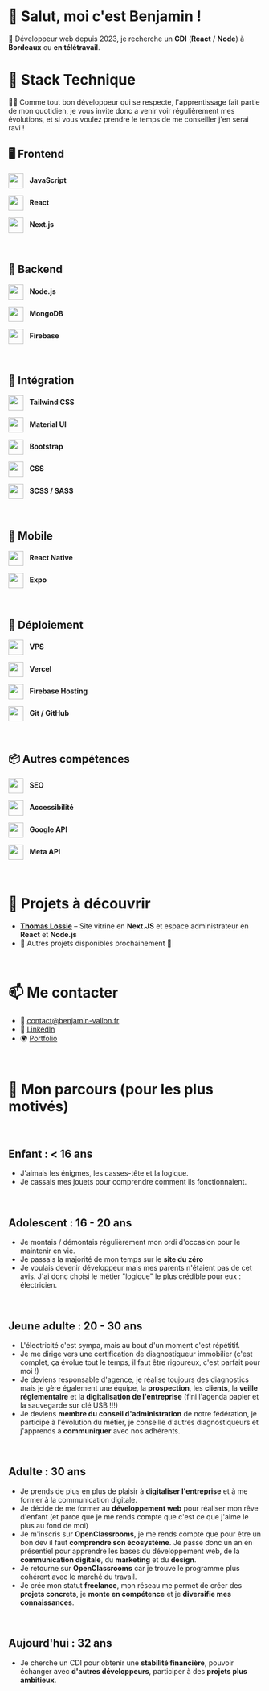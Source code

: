 
# 👋 Salut, moi c'est Benjamin !

🔎 Développeur web depuis 2023, je recherche un **CDI** (**React** / **Node**) à **Bordeaux** ou **en télétravail**. 

# 🧰 Stack Technique

👨‍🎓 Comme tout bon développeur qui se respecte, l'apprentissage fait partie de mon quotidien, je vous invite donc a venir voir régulièrement mes évolutions, et si vous voulez prendre le temps de me conseiller j'en serai ravi !

## 🖥️ Frontend

<p>
  <img src="https://cdn.jsdelivr.net/gh/devicons/devicon/icons/javascript/javascript-original.svg" width="30" style="vertical-align: middle; margin-right: 8px;" />
  <strong>JavaScript</strong>
</p>
<p>
  <img src="https://cdn.jsdelivr.net/gh/devicons/devicon/icons/react/react-original.svg" width="30" style="vertical-align: middle; margin-right: 8px;" />
  <strong>React</strong>
</p>
<p>
  <img src="https://cdn.jsdelivr.net/gh/devicons/devicon/icons/nextjs/nextjs-original.svg" width="30" style="vertical-align: middle; margin-right: 8px;" />
  <strong>Next.js</strong>
</p>
<br>

## 🧪 Backend

<p>
  <img src="https://cdn.jsdelivr.net/gh/devicons/devicon/icons/nodejs/nodejs-original.svg" width="30" style="vertical-align: middle; margin-right: 8px;" />
  <strong>Node.js</strong>
</p>
<p>
  <img src="https://cdn.jsdelivr.net/gh/devicons/devicon/icons/mongodb/mongodb-original.svg" width="30" style="vertical-align: middle; margin-right: 8px;" />
  <strong>MongoDB</strong>
</p>
<p>
  <img src="https://www.vectorlogo.zone/logos/firebase/firebase-icon.svg" width="30" style="vertical-align: middle; margin-right: 8px;" />
  <strong>Firebase</strong>
</p>
<br>

## 🎨 Intégration

<p>
  <img src="https://codekitapp.com/images/help/free-tailwind-icon@2x.png" width="30" style="vertical-align: middle; margin-right: 8px;" />
  <strong>Tailwind CSS</strong>
</p>
<p>
  <img src="https://cdn.jsdelivr.net/gh/devicons/devicon/icons/materialui/materialui-original.svg" width="30" style="vertical-align: middle; margin-right: 8px;" />
  <strong>Material UI</strong>
</p>
<p>
  <img src="https://cdn.jsdelivr.net/gh/devicons/devicon/icons/bootstrap/bootstrap-original.svg" width="30" style="vertical-align: middle; margin-right: 8px;" />
  <strong>Bootstrap</strong>
</p>
<p>
  <img src="https://cdn.jsdelivr.net/gh/devicons/devicon/icons/css3/css3-original.svg" width="30" style="vertical-align: middle; margin-right: 8px;" />
  <strong>CSS</strong>
</p>
<p>
  <img src="https://cdn.jsdelivr.net/gh/devicons/devicon/icons/sass/sass-original.svg" width="30" style="vertical-align: middle; margin-right: 8px;" />
  <strong>SCSS / SASS</strong>
</p>
<br>

## 📱 Mobile

<p>
  <img src="https://cdn.jsdelivr.net/gh/devicons/devicon/icons/react/react-original.svg" width="30" style="vertical-align: middle; margin-right: 8px;" />
  <strong>React Native</strong>
</p>
<p>
  <img src="https://cdn.worldvectorlogo.com/logos/expo-go-app.svg" width="30" style="vertical-align: middle; margin-right: 8px;" />
  <strong>Expo</strong>
</p>
<br>

## 🚀 Déploiement

<p>
  <img src="https://cdn.jsdelivr.net/gh/devicons/devicon/icons/linux/linux-original.svg" width="30" style="vertical-align: middle; margin-right: 8px;" />
  <strong>VPS</strong>
</p>
<p>
  <img src="https://cdn.jsdelivr.net/gh/devicons/devicon/icons/vercel/vercel-original.svg" width="30" style="vertical-align: middle; margin-right: 8px;" />
  <strong>Vercel</strong>
</p>
<p>
  <img src="https://www.vectorlogo.zone/logos/firebase/firebase-icon.svg" width="30" style="vertical-align: middle; margin-right: 8px;" />
  <strong>Firebase Hosting</strong>
</p>
<p>
  <img src="https://cdn.jsdelivr.net/gh/devicons/devicon/icons/git/git-original.svg" width="30" style="vertical-align: middle; margin-right: 8px;" />
  <strong>Git / GitHub</strong>
</p>
<br>

## 📦 Autres compétences

<p>
  <img src="https://bigbluebutton.org/wp-content/uploads/2013/10/lp-wcag-logo.png" width="30" style="vertical-align: middle; margin-right: 8px;" />
  <strong>SEO</strong>
</p>
<p>
  <img src="https://cdn.worldvectorlogo.com/logos/google-custom-search.svg" width="30" style="vertical-align: middle; margin-right: 8px;" />
  <strong>Accessibilité</strong>
</p>
<p>
  <img src="https://cdn.jsdelivr.net/gh/devicons/devicon/icons/google/google-original.svg" width="30" style="vertical-align: middle; margin-right: 8px;" />
  <strong>Google API</strong>
</p>
<p>
  <img src="https://cdn.pixabay.com/photo/2021/11/01/15/20/meta-logo-6760788_960_720.png" width="30" style="vertical-align: middle; margin-right: 8px;" />
  <strong>Meta API</strong>
</p>
<br>


# 🚀 Projets à découvrir

- [**Thomas Lossie**](https://thomas-lossie.fr/) – Site vitrine en **Next.JS** et espace administrateur en **React** et **Node.js** 
- 🚧 Autres projets disponibles prochainement 🚧
<br>

# 📫 Me contacter

- 📩 contact@benjamin-vallon.fr
- 💼 [LinkedIn](https://www.linkedin.com/in/benjamin-vallon/)  
- 🌍 [Portfolio](https://portfolio.benjamin-vallon.fr)
<br>

# 🎒 Mon parcours (pour les plus motivés)
<br>

## Enfant : < 16 ans

 - J'aimais les énigmes, les casses-tête et la logique.
 - Je cassais mes jouets pour comprendre comment ils fonctionnaient.
<br>

## Adolescent : 16 - 20 ans

 - Je montais / démontais régulièrement mon ordi d'occasion pour le maintenir en vie.
 - Je passais la majorité de mon temps sur le **site du zéro**
 - Je voulais devenir développeur mais mes parents n'étaient pas de cet avis. J'ai donc choisi le métier "logique" le plus crédible pour eux : électricien.
<br>

## Jeune adulte : 20 - 30 ans

 - L'électricité c'est sympa, mais au bout d'un moment c'est répétitif.
 - Je me dirige vers une certification de diagnostiqueur immobilier (c'est complet, ça évolue tout le temps, il faut être rigoureux, c'est parfait pour moi !)
 - Je deviens responsable d'agence, je réalise toujours des diagnostics mais je gère également une équipe, la **prospection**, les **clients**, la **veille réglementaire** et la **digitalisation de l'entreprise** (fini l'agenda papier et la sauvegarde sur clé USB !!!)
 - Je deviens **membre du conseil d'administration** de notre fédération, je participe à l'évolution du métier, je conseille d'autres diagnostiqueurs et j'apprends à **communiquer** avec nos adhérents.
<br>

## Adulte : 30 ans

 - Je prends de plus en plus de plaisir à **digitaliser l'entreprise** et à me former à la communication digitale.
 - Je décide de me former au **développement web** pour réaliser mon rêve d'enfant (et parce que je me rends compte que c'est ce que j'aime le plus au fond de moi)
 - Je m'inscris sur **OpenClassrooms**, je me rends compte que pour être un bon dev il faut **comprendre son écosystème**. Je passe donc un an en présentiel pour apprendre les bases du développement web, de la **communication digitale**, du **marketing** et du **design**.
 - Je retourne sur **OpenClassrooms** car je trouve le programme plus cohérent avec le marché du travail.
 - Je crée mon statut **freelance**, mon réseau me permet de créer des **projets concrets**, je **monte en compétence** et je **diversifie mes connaissances**.
<br>

## Aujourd'hui : 32 ans

 - Je cherche un CDI pour obtenir une **stabilité financière**, pouvoir échanger avec **d'autres développeurs**, participer à des **projets plus ambitieux**.
